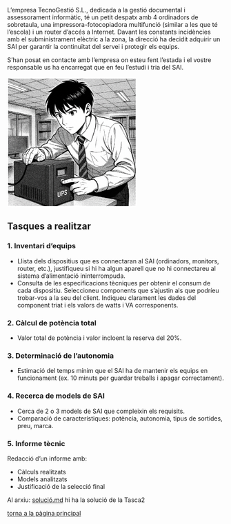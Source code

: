 L’empresa TecnoGestió S.L., dedicada a la gestió documental i assessorament informàtic, té un petit despatx amb 4 ordinadors de sobretaula, una impressora-fotocopiadora multifunció (similar a les que té l’escola) i un router d’accés a Internet. Davant les constants incidències amb el subministrament elèctric a la zona, la direcció ha decidit adquirir un SAI per garantir la continuïtat del servei i protegir els equips.

S’han posat en contacte amb l’empresa on esteu fent l’estada i el vostre responsable us ha encarregat que en feu l’estudi i tria del SAI.

![sai](img/noiSAI.png)

## Tasques a realitzar

### 1. Inventari d’equips
- Llista dels dispositius que es connectaran al SAI (ordinadors, monitors, router, etc.), justifiqueu si hi ha algun aparell que no hi connectareu al sistema d’alimentació ininterrompuda.
- Consulta de les especificacions tècniques per obtenir el consum de cada dispositiu. Seleccioneu components que s’ajustin als que podríeu trobar-vos a la seu del client. Indiqueu clarament les dades del component triat i els valors de watts i VA corresponents.

### 2. Càlcul de potència total
- Valor total de potència i valor incloent la reserva del 20%.

### 3. Determinació de l’autonomia
- Estimació del temps mínim que el SAI ha de mantenir els equips en funcionament (ex. 10 minuts per guardar treballs i apagar correctament).

### 4. Recerca de models de SAI
- Cerca de 2 o 3 models de SAI que compleixin els requisits.
- Comparació de característiques: potència, autonomia, tipus de sortides, preu, marca.

### 5. Informe tècnic
Redacció d’un informe amb: 
- Càlculs realitzats  
- Models analitzats  
- Justificació de la selecció final

Al arxiu: [solució.md](solucio.md) hi ha la solució de la Tasca2

[torna a la pàgina principal](../README.md)

